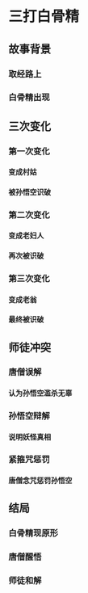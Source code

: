 # 三打白骨精
## 故事背景
### 取经路上
### 白骨精出现
## 三次变化
### 第一次变化
#### 变成村姑
#### 被孙悟空识破
### 第二次变化
#### 变成老妇人
#### 再次被识破
### 第三次变化
#### 变成老翁
#### 最终被识破
## 师徒冲突
### 唐僧误解
#### 认为孙悟空滥杀无辜
### 孙悟空辩解
#### 说明妖怪真相
### 紧箍咒惩罚
#### 唐僧念咒惩罚孙悟空
## 结局
### 白骨精现原形
### 唐僧醒悟
### 师徒和解